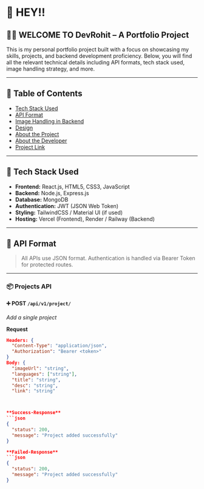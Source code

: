# 👋 HEY!!
## 👨‍💻 WELCOME TO **DevRohit** – A Portfolio Project

This is my personal portfolio project built with a focus on showcasing my skills, projects, and backend development proficiency. Below, you will find all the relevant technical details including API formats, tech stack used, image handling strategy, and more.

---

## 📑 Table of Contents

- [Tech Stack Used](#tech-stack-used)
- [API Format](#api-format)
- [Image Handling in Backend](#image-handling-in-backend)
- [Design](#design)
- [About the Project](#about-the-project)
- [About the Developer](#about-the-developer)
- [Project Link](#project-link)

---

## 🧰 Tech Stack Used

- **Frontend:** React.js, HTML5, CSS3, JavaScript
- **Backend:** Node.js, Express.js
- **Database:** MongoDB
- **Authentication:** JWT (JSON Web Token)
- **Styling:** TailwindCSS / Material UI (if used)
- **Hosting:** Vercel (Frontend), Render / Railway (Backend)

---

## 🔗 API Format

> All APIs use JSON format. Authentication is handled via Bearer Token for protected routes.

---

### 📦 Projects API

#### ➕ POST `/api/v1/project/`  
_Add a single project_

**Request**
```json
Headers: {
  "Content-Type": "application/json",
  "Authorization": "Bearer <token>"
}
Body: {
  "imageUrl": "string",
  "languages": ["string"],
  "title": "string",
  "desc": "string",
  "link": "string"



**Success-Response**
```json
{
  "status": 200,
  "message": "Project added successfully"
}

**Failed-Response**
```json
{
  "status": 200,
  "message": "Project added successfully"
}
